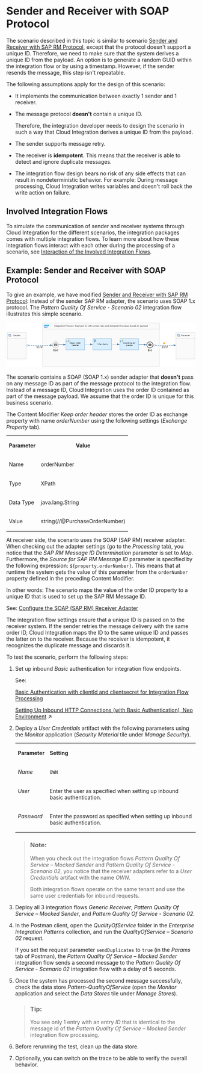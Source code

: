 <!-- loiocd4c6e0973b9418db5a90a8e3a5872e5 -->

# Sender and Receiver with SOAP Protocol

The scenario described in this topic is similar to scenario [Sender and Receiver with SAP RM Protocol](sender-and-receiver-with-sap-rm-protocol-9f3e2b6.md), except that the protocol doesn't support a unique ID. Therefore, we need to make sure that the system derives a unique ID from the payload. An option is to generate a random GUID within the integration flow or by using a timestamp. However, if the sender resends the message, this step isn't repeatable.

The following assumptions apply for the design of this scenario:

-   It implements the communication between exactly 1 sender and 1 receiver.

-   The message protocol **doesn't** contain a unique ID.

    Therefore, the integration developer needs to design the scenario in such a way that Cloud Integration derives a unique ID from the payload.

-   The sender supports message retry.

-   The receiver is **idempotent**. This means that the receiver is able to detect and ignore duplicate messages.

-   The integration flow design bears no risk of any side effects that can result in nondeterministic behavior. For example: During message processing, Cloud Integration writes variables and doesn't roll back the write action on failure.




<a name="loiocd4c6e0973b9418db5a90a8e3a5872e5__section_d1v_k4c_nrb"/>

## Involved Integration Flows

To simulate the communication of sender and receiver systems through Cloud Integration for the different scenarios, the integration packages comes with multiple integration flows. To learn more about how these integration flows interact with each other during the processing of a scenario, see [Interaction of the Involved Integration Flows](interaction-of-the-involved-integration-flows-44be68d.md).



<a name="loiocd4c6e0973b9418db5a90a8e3a5872e5__section_wby_5hb_nrb"/>

## Example: Sender and Receiver with SOAP Protocol

To give an example, we have modified [Sender and Receiver with SAP RM Protocol](sender-and-receiver-with-sap-rm-protocol-9f3e2b6.md): Instead of the sender SAP RM adapter, the scenario uses SOAP 1.x protocol. The *Pattern Quality Of Service - Scenario 02* integration flow illustrates this simple scenario.

![](images/Pattern_EO_02_52fb6e0.png)

The scenario contains a SOAP \(SOAP 1.x\) sender adapter that **doesn't** pass on any message ID as part of the message protocol to the integration flow. Instead of a message ID, Cloud Integration uses the order ID contained as part of the message payload. We assume that the order ID is unique for this business scenario.

The Content Modifier *Keep order header* stores the order ID as exchange property with name *orderNumber* using the following settings \(*Exchange Property* tab\).


<table>
<tr>
<th valign="top">

Parameter

</th>
<th valign="top">

Value

</th>
</tr>
<tr>
<td valign="top">

Name

</td>
<td valign="top">

orderNumber

</td>
</tr>
<tr>
<td valign="top">

Type

</td>
<td valign="top">

XPath

</td>
</tr>
<tr>
<td valign="top">

Data Type

</td>
<td valign="top">

java.lang.String

</td>
</tr>
<tr>
<td valign="top">

Value

</td>
<td valign="top">

string\(//@PurchaseOrderNumber\)

</td>
</tr>
</table>

At receiver side, the scenario uses the SOAP \(SAP RM\) receiver adapter. When checking out the adapter settings \(go to the *Processing* tab\), you notice that the *SAP RM Message ID Determination* parameter is set to *Map*. Furthermore, the *Source for SAP RM Message ID* parameter is specified by the following expression: `${property.orderNumber}`. This means that at runtime the system gets the value of this parameter from the `orderNumber` property defined in the preceding Content Modifier.

In other words: The scenario maps the value of the order ID property to a unique ID that is used to set up the SAP RM Message ID.

See: [Configure the SOAP \(SAP RM\) Receiver Adapter](configure-the-soap-sap-rm-receiver-adapter-8366495.md)

The integration flow settings ensure that a unique ID is passed on to the receiver system. If the sender retries the message delivery with the same order ID, Cloud Integration maps the ID to the same unique ID and passes the latter on to the receiver. Because the receiver is idempotent, it recognizes the duplicate message and discards it.

To test the scenario, perform the following steps:

1.  Set up inbound *Basic* authentication for integration flow endpoints.

    See:

    [Basic Authentication with clientId and clientsecret for Integration Flow Processing](../40-RemoteSystems/basic-authentication-with-clientid-and-clientsecret-for-integration-flow-processing-647eeb3.md)

    [Setting Up Inbound HTTP Connections (with Basic Authentication), Neo Environment](https://help.sap.com/viewer/368c481cd6954bdfa5d0435479fd4eaf/Cloud/en-US/391c45cfcd0f4435952ab085283b7f7d.html "") :arrow_upper_right:

2.  Deploy a *User Credentials* artifact with the following parameters using the *Monitor* application \(*Security Material* tile under *Manage Security*\).


    <table>
    <tr>
    <th valign="top">

    Parameter
    
    </th>
    <th valign="top">

    Setting
    
    </th>
    </tr>
    <tr>
    <td valign="top">
    
    *Name*
    
    </td>
    <td valign="top">
    
    `OWN`
    
    </td>
    </tr>
    <tr>
    <td valign="top">
    
    *User*
    
    </td>
    <td valign="top">
    
    Enter the user as specified when setting up inbound basic authentication.
    
    </td>
    </tr>
    <tr>
    <td valign="top">
    
    *Password*
    
    </td>
    <td valign="top">
    
    Enter the password as specified when setting up inbound basic authentication.
    
    </td>
    </tr>
    </table>
    
    > ### Note:  
    > When you check out the integration flows *Pattern Quality Of Service – Mocked Sender* and *Pattern Quality Of Service - Scenario 02*, you notice that the receiver adapters refer to a *User Credentials* artifact with the name *OWN*.
    > 
    > Both integration flows operate on the same tenant and use the same user credentials for inbound requests.

3.  Deploy all 3 integration flows *Generic Receiver*, *Pattern Quality Of Service – Mocked Sender*, and *Pattern Quality Of Service - Scenario 02*.

4.  In the Postman client, open the *QualityOfService* folder in the *Enterprise Integration Patterns* collection, and run the *QualityOfService – Scenario 02* request.

    If you set the request parameter `sendDuplicates` to `true` \(in the *Params* tab of Postman\), the *Pattern Quality Of Service – Mocked Sender* integration flow sends a second message to the *Pattern Quality Of Service - Scenario 02* integration flow with a delay of 5 seconds.

5.  Once the system has processed the second message successfully, check the data store *Pattern-QualityOfService* \(open the *Monitor* application and select the *Data Stores* tile under *Manage Stores*\).

    > ### Tip:  
    > You see only 1 entry with an entry *ID* that is identical to the message id of the *Pattern Quality Of Service – Mocked Sender* integration flow processing.

6.  Before rerunning the test, clean up the data store.

7.  Optionally, you can switch on the trace to be able to verify the overall behavior.


